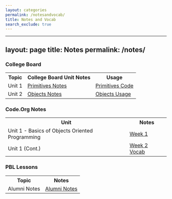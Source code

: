 ```yaml
--- 
layout: categories
permalink: /notesandvocab/
title: Notes and Vocab
search_exclude: true
---
```

---
layout: page
title: Notes
permalink: /notes/
---

### College Board 

<table>
  <tr>
    <th>Topic</th>
    <th>College Board Unit Notes</th>
    <th>Usage</th>

  </tr>
  <tr>
    <td>Unit 1</td>
      <td><a href="https://saumyapalk23.github.io/saumyafastpages/jupyter/2022/08/28/primitives.html">Primitives Notes</a></td>
      <td><a href="https://saumyapalk23.github.io/saumyafastpages/jupyter/2022/08/28/primitives.html">Primitives Code</a></td>
   
  </tr>
  <tr>
    <td>Unit 2</td>
      <td><a href="https://saumyapalk23.github.io/saumyafastpages/jupyter/2022/09/05/documentanalysis.html">Objects Notes</a></td>
      <td><a href="">Objects Usage</a></td>

  </tr>
</table>


### Code.Org Notes
<table>
  <tr>
    <th>Unit</th>
    <th>Notes</th>
  </tr>
  <tr>
      <td>Unit 1 - Basics of Objects Oriented Programming </td>
      <td><a href="https://saumyapalk23.github.io/saumyafastpages/markdown/2022/08/28/blogbash.html">Week 1</a></td>    
  </tr>
        <td>Unit 1 (Cont.) </td>
        <td><a href="https://saumyapalk23.github.io/saumyafastpages/markdown/2022/08/28/blogbash.html">Week 2 Vocab</a></td>


</table>

### PBL Lessons

<table>
  <tr>
    <th>Topic</th>
    <th>Notes</th>
  </tr>
  <tr>
      <td>Alumni Notes </td>
      <td><a href="https://saumyapalk23.github.io/saumyafastpages/markdown/2022/08/29/extracred.html">Alumni Notes</a></td>
 
</table>




